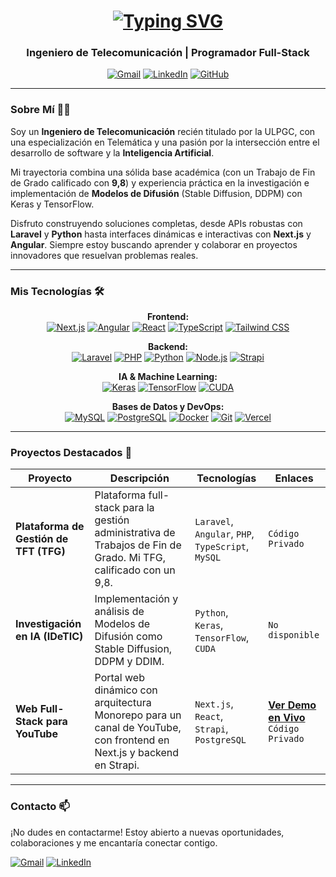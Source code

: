 <h1 align="center">
  <a href="https://git.io/typing-svg"><img src="https://readme-typing-svg.demolab.com?font=Montserrat&weight=600&size=32&duration=3000&pause=1000&color=4F46E5&center=true&vCenter=true&width=435&lines=Hola%2C+soy+Freddy+Lopez" alt="Typing SVG" /></a>
</h1>

<h3 align="center">Ingeniero de Telecomunicación | Programador Full-Stack</h3>

<p align="center">
  <a href="mailto:freddylopez208@gmail.com"><img src="https://img.shields.io/badge/Gmail-D14836?style=for-the-badge&logo=gmail&logoColor=white" alt="Gmail"/></a>
  <a href="#"><img src="https://img.shields.io/badge/LinkedIn-0077B5?style=for-the-badge&logo=linkedin&logoColor=white" alt="LinkedIn"/></a>
  <a href="https://github.com/FreddyLopez208"><img src="https://img.shields.io/badge/GitHub-181717?style=for-the-badge&logo=github&logoColor=white" alt="GitHub"/></a>
</p>

---

### **Sobre Mí 👨‍💻**

Soy un **Ingeniero de Telecomunicación** recién titulado por la ULPGC, con una especialización en Telemática y una pasión por la intersección entre el desarrollo de software y la **Inteligencia Artificial**.

Mi trayectoria combina una sólida base académica (con un Trabajo de Fin de Grado calificado con **9,8**) y experiencia práctica en la investigación e implementación de **Modelos de Difusión** (Stable Diffusion, DDPM) con Keras y TensorFlow.

Disfruto construyendo soluciones completas, desde APIs robustas con **Laravel** y **Python** hasta interfaces dinámicas e interactivas con **Next.js** y **Angular**. Siempre estoy buscando aprender y colaborar en proyectos innovadores que resuelvan problemas reales.

---

### **Mis Tecnologías 🛠️**

<p align="center">
  <strong>Frontend:</strong><br>
  <a href="#"><img alt="Next.js" src="https://img.shields.io/badge/Next.js-000000?style=for-the-badge&logo=nextdotjs&logoColor=white"></a>
  <a href="#"><img alt="Angular" src="https://img.shields.io/badge/Angular-DD0031?style=for-the-badge&logo=angular&logoColor=white"></a>
  <a href="#"><img alt="React" src="https://img.shields.io/badge/React-20232A?style=for-the-badge&logo=react&logoColor=61DAFB"></a>
  <a href="#"><img alt="TypeScript" src="https://img.shields.io/badge/TypeScript-3178C6?style=for-the-badge&logo=typescript&logoColor=white"></a>
  <a href="#"><img alt="Tailwind CSS" src="https://img.shields.io/badge/Tailwind_CSS-38B2AC?style=for-the-badge&logo=tailwind-css&logoColor=white"></a>
</p>

<p align="center">
  <strong>Backend:</strong><br>
  <a href="#"><img alt="Laravel" src="https://img.shields.io/badge/Laravel-FF2D20?style=for-the-badge&logo=laravel&logoColor=white"></a>
  <a href="#"><img alt="PHP" src="https://img.shields.io/badge/PHP-777BB4?style=for-the-badge&logo=php&logoColor=white"></a>
  <a href="#"><img alt="Python" src="https://img.shields.io/badge/Python-3776AB?style=for-the-badge&logo=python&logoColor=white"></a>
  <a href="#"><img alt="Node.js" src="https://img.shields.io/badge/Node.js-339933?style=for-the-badge&logo=nodedotjs&logoColor=white"></a>
  <a href="#"><img alt="Strapi" src="https://img.shields.io/badge/Strapi-2E7EEA?style=for-the-badge&logo=strapi&logoColor=white"></a>
</p>

<p align="center">
  <strong>IA & Machine Learning:</strong><br>
  <a href="#"><img alt="Keras" src="https://img.shields.io/badge/Keras-D00000?style=for-the-badge&logo=keras&logoColor=white"></a>
  <a href="#"><img alt="TensorFlow" src="https://img.shields.io/badge/TensorFlow-FF6F00?style=for-the-badge&logo=tensorflow&logoColor=white"></a>
  <a href="#"><img alt="CUDA" src="https://img.shields.io/badge/CUDA-76B900?style=for-the-badge&logo=nvidia&logoColor=white"></a>
</p>

<p align="center">
  <strong>Bases de Datos y DevOps:</strong><br>
  <a href="#"><img alt="MySQL" src="https://img.shields.io/badge/MySQL-4479A1?style=for-the-badge&logo=mysql&logoColor=white"></a>
  <a href="#"><img alt="PostgreSQL" src="https://img.shields.io/badge/PostgreSQL-4169E1?style=for-the-badge&logo=postgresql&logoColor=white"></a>
  <a href="#"><img alt="Docker" src="https://img.shields.io/badge/Docker-2496ED?style=for-the-badge&logo=docker&logoColor=white"></a>
  <a href="#"><img alt="Git" src="https://img.shields.io/badge/Git-F05032?style=for-the-badge&logo=git&logoColor=white"></a>
  <a href="#"><img alt="Vercel" src="https://img.shields.io/badge/Vercel-000000?style=for-the-badge&logo=vercel&logoColor=white"></a>
</p>

---

### **Proyectos Destacados 🚀**

| Proyecto | Descripción | Tecnologías | Enlaces |
|---|---|---|---|
| **Plataforma de Gestión de TFT (TFG)** | Plataforma full-stack para la gestión administrativa de Trabajos de Fin de Grado. Mi TFG, calificado con un 9,8. | `Laravel`, `Angular`, `PHP`, `TypeScript`, `MySQL` | `Código Privado` |
| **Investigación en IA (IDeTIC)** | Implementación y análisis de Modelos de Difusión como Stable Diffusion, DDPM y DDIM. | `Python`, `Keras`, `TensorFlow`, `CUDA` | `No disponible` |
| **Web Full-Stack para YouTube** | Portal web dinámico con arquitectura Monorepo para un canal de YouTube, con frontend en Next.js y backend en Strapi. | `Next.js`, `React`, `Strapi`, `PostgreSQL` | [**Ver Demo en Vivo**](https://www.crimson720.com) <br> `Código Privado` |

---

### **Contacto 📫**

¡No dudes en contactarme! Estoy abierto a nuevas oportunidades, colaboraciones y me encantaría conectar contigo.

<p align="left">
  <a href="mailto:freddylopez208@gmail.com"><img src="https://img.shields.io/badge/Gmail-D14836?style=for-the-badge&logo=gmail&logoColor=white" alt="Gmail"/></a>
  <a href="#"><img src="https://img.shields.io/badge/LinkedIn-0077B5?style=for-the-badge&logo=linkedin&logoColor=white" alt="LinkedIn"/></a>
